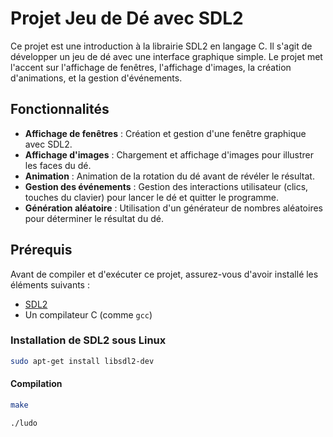 [](./assets/screen.png)
# Projet Jeu de Dé avec SDL2

Ce projet est une introduction à la librairie SDL2 en langage C. Il s'agit de développer un jeu de dé avec une interface graphique simple. Le projet met l'accent sur l'affichage de fenêtres, l'affichage d'images, la création d'animations, et la gestion d'événements.

## Fonctionnalités

- **Affichage de fenêtres** : Création et gestion d'une fenêtre graphique avec SDL2.
- **Affichage d'images** : Chargement et affichage d'images pour illustrer les faces du dé.
- **Animation** : Animation de la rotation du dé avant de révéler le résultat.
- **Gestion des événements** : Gestion des interactions utilisateur (clics, touches du clavier) pour lancer le dé et quitter le programme.
- **Génération aléatoire** : Utilisation d'un générateur de nombres aléatoires pour déterminer le résultat du dé.

## Prérequis

Avant de compiler et d'exécuter ce projet, assurez-vous d'avoir installé les éléments suivants :

- [SDL2](https://www.libsdl.org/download-2.0.php)
- Un compilateur C (comme `gcc`)

### Installation de SDL2 sous Linux
```bash
sudo apt-get install libsdl2-dev
```
  
#### Compilation

```bash
make
```
```bash
./ludo
```
